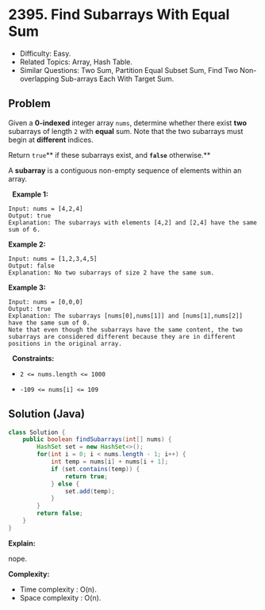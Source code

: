 # 2395. Find Subarrays With Equal Sum

- Difficulty: Easy.
- Related Topics: Array, Hash Table.
- Similar Questions: Two Sum, Partition Equal Subset Sum, Find Two Non-overlapping Sub-arrays Each With Target Sum.

## Problem

Given a **0-indexed** integer array ```nums```, determine whether there exist **two** subarrays of length ```2``` with **equal** sum. Note that the two subarrays must begin at **different** indices.

Return ```true```** if these subarrays exist, and **```false```** otherwise.**

A **subarray** is a contiguous non-empty sequence of elements within an array.

 
**Example 1:**

```
Input: nums = [4,2,4]
Output: true
Explanation: The subarrays with elements [4,2] and [2,4] have the same sum of 6.
```

**Example 2:**

```
Input: nums = [1,2,3,4,5]
Output: false
Explanation: No two subarrays of size 2 have the same sum.
```

**Example 3:**

```
Input: nums = [0,0,0]
Output: true
Explanation: The subarrays [nums[0],nums[1]] and [nums[1],nums[2]] have the same sum of 0. 
Note that even though the subarrays have the same content, the two subarrays are considered different because they are in different positions in the original array.
```

 
**Constraints:**


	
- ```2 <= nums.length <= 1000```
	
- ```-109 <= nums[i] <= 109```



## Solution (Java)

```java
class Solution {
    public boolean findSubarrays(int[] nums) {
        HashSet set = new HashSet<>();
        for(int i = 0; i < nums.length - 1; i++) {
            int temp = nums[i] + nums[i + 1];
            if (set.contains(temp)) {
                return true;
            } else {
                set.add(temp);
            }
        }
        return false;
    }
}
```

**Explain:**

nope.

**Complexity:**

* Time complexity : O(n).
* Space complexity : O(n).
